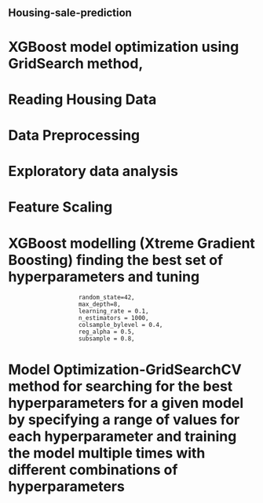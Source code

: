 ## Housing-sale-prediction
# XGBoost model optimization using GridSearch method,
# Reading Housing Data
# Data Preprocessing
# Exploratory data analysis
# Feature Scaling
# XGBoost modelling (Xtreme Gradient Boosting) finding the best set of hyperparameters and tuning
                        random_state=42,
                        max_depth=8,
                        learning_rate = 0.1,
                        n_estimators = 1000,
                        colsample_bylevel = 0.4,
                        reg_alpha = 0.5,
                        subsample = 0.8,
# Model Optimization-GridSearchCV method for searching for the best hyperparameters for a given model by specifying a range of values for each hyperparameter and training the model multiple times with different combinations of hyperparameters
